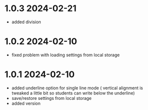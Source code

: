 # 1.0.3 2024-02-21
- added division
# 1.0.2 2024-02-10
- fixed problem with loading settings from local storage
# 1.0.1 2024-02-10
- added underline option for single line mode
  ( vertical alignment is tweaked a little bit so students can write below the underline)
- save/restore settings from local storage
- added version